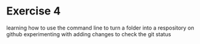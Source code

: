 # Exercise 4
learning how to use the command line to turn a folder into a respository on github
experimenting with adding changes to check the git status
